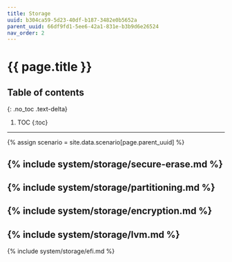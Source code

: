 ```yaml
---
title: Storage
uuid: b304ca59-5d23-40df-b187-3482e0b5652a
parent_uuid: 66df9fd1-5ee6-42a1-831e-b3b9d6e26524
nav_order: 2
---
```


# {{ page.title }}

## Table of contents
{: .no_toc .text-delta}

1. TOC
{:toc}

---

{% assign scenario = site.data.scenario[page.parent_uuid] %}

{% include system/storage/secure-erase.md %}
---
{% include system/storage/partitioning.md %}
---
{% include system/storage/encryption.md %}
---
{% include system/storage/lvm.md %}
---
{% include system/storage/efi.md %}

